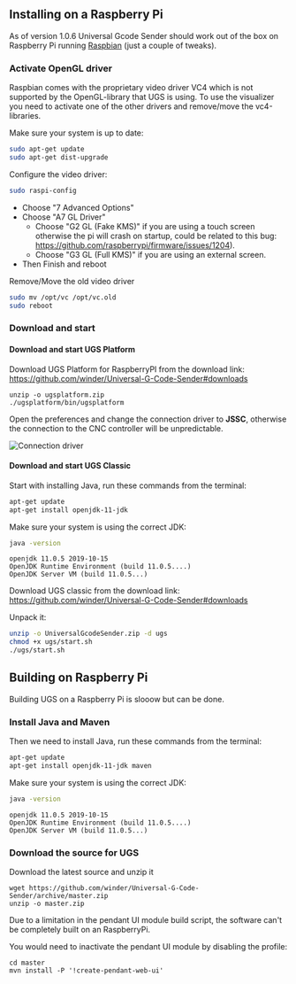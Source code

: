 ## Installing on a Raspberry Pi
As of version 1.0.6 Universal Gcode Sender should work out of the box on Raspberry Pi running [Raspbian](https://www.raspberrypi.org/downloads/raspbian/) (just a couple of tweaks).

### Activate OpenGL driver
Raspbian comes with the proprietary video driver VC4 which is not supported by the OpenGL-library that UGS is using. To use the visualizer you need to activate one of the other drivers and remove/move the vc4-libraries.

Make sure your system is up to date:
```bash
sudo apt-get update
sudo apt-get dist-upgrade
```

Configure the video driver:
```bash
sudo raspi-config
```
* Choose "7 Advanced Options"
* Choose "A7 GL Driver"
  * Choose "G2 GL (Fake KMS)" if you are using a touch screen otherwise the pi will crash on startup, could be related to this bug: https://github.com/raspberrypi/firmware/issues/1204).
  * Choose "G3 GL (Full KMS)" if you are using an external screen.
* Then Finish and reboot

Remove/Move the old video driver
```bash
sudo mv /opt/vc /opt/vc.old
sudo reboot
```

### Download and start

#### Download and start UGS Platform

Download UGS Platform for RaspberryPI from the download link: https://github.com/winder/Universal-G-Code-Sender#downloads

```
unzip -o ugsplatform.zip
./ugsplatform/bin/ugsplatform
```

Open the preferences and change the connection driver to **JSSC**, otherwise the connection to the CNC controller will be unpredictable.

![Connection driver](https://user-images.githubusercontent.com/8962024/40659348-4a279b84-634e-11e8-91f6-19bcc6f0e16e.png)


#### Download and start UGS Classic

Start with installing Java, run these commands from the terminal: 
```bash
apt-get update
apt-get install openjdk-11-jdk
```

Make sure your system is using the correct JDK:
```bash
java -version
```

```
openjdk 11.0.5 2019-10-15
OpenJDK Runtime Environment (build 11.0.5....)
OpenJDK Server VM (build 11.0.5...)
```

Download UGS classic from the download link: https://github.com/winder/Universal-G-Code-Sender#downloads

Unpack it:
```bash
unzip -o UniversalGcodeSender.zip -d ugs
chmod +x ugs/start.sh
./ugs/start.sh
```

## Building on Raspberry Pi
Building UGS on a Raspberry Pi is slooow but can be done.

### Install Java and Maven
Then we need to install Java, run these commands from the terminal: 
```bash
apt-get update
apt-get install openjdk-11-jdk maven
```

Make sure your system is using the correct JDK:
```bash
java -version
```

```
openjdk 11.0.5 2019-10-15
OpenJDK Runtime Environment (build 11.0.5....)
OpenJDK Server VM (build 11.0.5...)
```

### Download the source for UGS

Download the latest source and unzip it
```
wget https://github.com/winder/Universal-G-Code-Sender/archive/master.zip
unzip -o master.zip 
```

Due to a limitation in the pendant UI module build script, the software can't be completely built on an RaspberryPi. 

You would need to inactivate the pendant UI module by disabling the profile:
```
cd master
mvn install -P '!create-pendant-web-ui'
```